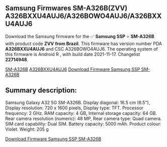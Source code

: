 <h2>Samsung Firmwares SM-A326B(ZVV) A326BXXU4AUJ6/A326BOWO4AUJ6/A326BXXU4AUJ6</h2>
Download the Samsung firmware for the ✅ <strong>Samsung SSP </strong> ⭐ <strong>SM-A326B</strong> with product code <strong>ZVV</strong> <strong> from Brazil</strong>. This firmware has version number PDA <strong>A326BXXU4AUJ6</strong> and CSC A326BOWO4AUJ6. The operating system of this firmware is Android R , with build date 2021-11-17. Changelist <strong>22714948</strong>.


[SM-A326B](https://samfirm.shop/samsung/model/SM-A326B)
[A326BXXU4AUJ6](https://samfirm.shop/samsung/pda/A326BXXU4AUJ6)
[Download Firmware Samsung SSP SM-A326B](https://samfirm.shop/samsung/firmware/474769)
<h2>Summary description:</h2>
<p>Samsung Galaxy A32 5G SM-A326B. Display diagonal: 16.5 cm (6.5"), Display resolution: 720 x 1600 pixels, Display type: TFT. Processor frequency: 2 GHz. RAM capacity: 4 GB, Internal storage capacity: 64 GB. Rear camera resolution (numeric): 48 MP, Rear camera type: Quad camera. SIM card capability: Dual SIM. Battery capacity: 5000 mAh. Product colour: Violet. Weight: 205 g</p>


[Download Firmware Samsung SSP SM-A326B](https://samfirm.shop/samsung/firmware/474769)
